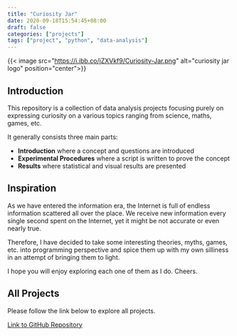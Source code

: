 ```yaml
---
title: "Curiosity Jar"
date: 2020-09-18T15:54:45+08:00
draft: false
categories: ["projects"]
tags: ["project", "python", "data-analysis"]
---
```


{{< image src="https://i.ibb.co/jZXVkf9/Curiosity-Jar.png" alt="curiosity jar logo" position="center">}}

## Introduction

This repository is a collection of data analysis projects focusing purely on expressing curiosity on a various topics ranging from science, maths, games, etc.

It generally consists three main parts:

- **Introduction** where a concept and questions are introduced
- **Experimental Procedures** where a script is written to prove the concept
- **Results** where statistical and visual results are presented

## Inspiration

As we have entered the information era, the Internet is full of endless information scattered all over the place. We receive new information every single second spent on the Internet, yet it might be not accurate or even nearly true.

Therefore, I have decided to take some interesting theories, myths, games, etc. into programming perspective and spice them up with my own silliness in an attempt of bringing them to light.

I hope you will enjoy exploring each one of them as I do. Cheers.

## All Projects

Please follow the link below to explore all projects.

[Link to GitHub Repository](https://github.com/nat236919/CuriosityJar)
